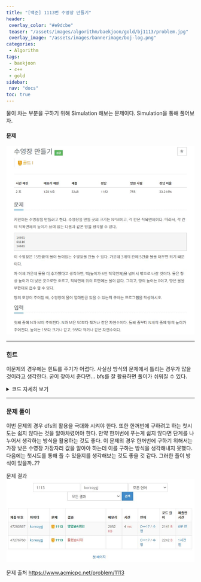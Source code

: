 ```yaml
---
title: "[백준] 1113번 수영장 만들기"
header:
 overlay_color: "#e9dcbe"
 teaser: "/assets/images/algorithm/baekjoon/gold/bj1113/problem.jpg"
 overlay_image: "/assets/images/bannerimage/boj-log.png"
categories:
 - Algorithm
tags:
 - baekjoon
 - c++
 - gold
sidebar:
 nav: "docs"
toc: true
---
```


물이 차는 부분을 구하기 위해 Simulation 해보는 문제이다. Simulation을 통해 풀어보자.

#### 문제
[![1113.cpp](/assets/images/algorithm/baekjoon/gold/bj1113/problem.jpg)](https://www.acmicpc.net/problem/1113)
 
 -------


### 힌트

 이문제의 경우에는 힌트를 주기가 어렵다. 사실상 방식의 문제에서 틀리는 경우가 많을 것이라고 생각한다. 굳이 찾아서 준다면... bfs를 잘 활용하면 풀이가 쉬워질 수 있다.

 <details>
 <summary>코드 자세히 보기</summary>
 <div markdown="1">

```cpp
#include <iostream>
#include <vector>
#include <queue>
#include <algorithm>
using namespace std;
int n, m;
vector<vector<int>> memo(55, vector<int> (55, 0));
class point{
    public:
    int y;
    int x;
};
int bfs(int point_y, int point_x, int height,  vector<vector<int>> land)    //실제로 채워지는 블럭의 수를 찾는 bfs함수
{
    queue<point> block;
    vector<point> cardinal_point = {% raw %}{{-1, 0}, {0, -1}, {1, 0}, {0, 1}}{% endraw %};
    int count = 1;
        bool check = false;
    block.push({point_y, point_x});
    while(!block.empty())
    {
        int st_y = block.front().y;
        int st_x = block.front().x;
        block.pop();
        for(int i = 0; i < 4; i++)
        {
            int next_y = st_y + cardinal_point[i].y;
            int next_x = st_x + cardinal_point[i].x;
            if(next_y < 0 || next_x < 0 || next_y > n - 1 || next_x > m - 1)    //가장자리까지 이어지게 되면 수영장의 물이 빠진다... 이경우를 제외시키자
            {
                check = true;
                continue;
            }
            if(memo[next_y][next_x] == 1)
                continue;
            if(land[next_y][next_x] < height)
            {
                block.push({next_y, next_x});
                memo[next_y][next_x] = 1;
                count++;
            }
        }
    }
    if(check)
        return 0;
    return count;
}
int find(int height, vector<vector<int>> land)  //각 층마다 채워질수 있는 블럭을 찾는 함수
{
    int ans = 0;
    vector<vector<int>> reset(55, vector<int>(55, 0));
    memo = reset;   //방문했던 곳을 다시 리셋 시켜야 한다.
    for(int i = 0; i < n; i++)
    {
        for(int j = 0; j < m; j++)
        {
            if(memo[i][j] == 1)
                continue;
            if(land[i][j] < height)
            {
                memo[i][j] = 1;
                ans += bfs(i, j, height, land);
            }
        }
    }
    return ans;
}
int main(void)
{
    cin >> n >> m;
    int height = 0;
    int answer = 0;
    vector<vector<int>> land(55, vector<int> (55, 0));
    for(int i = 0; i < n; i++)
    {
        string st;
        cin >> st;
        for(int j = 0; j < st.size(); j++)
        {
            land[i][j] = (int)st[j] - '0';
            height = max(height, land[i][j]);
        }
    }
    for(int i = 1; i <= height; i++)
        answer += find(i, land);
    cout << answer << "\n";
}
 ```
 </div>
 </details>

------

### 문제 풀이

 이번 문제의 경우 dfs의 활용을 극대화 시켜야 한다. 또한 한꺼번에 구하려고 하는 첫시도는 쉽지 않다는 것을 알아차렸어야 한다. 만약 한꺼번에 푸는게 쉽지 않다면 단계를 나누어서 생각하는 방식을 활용하는 것도 좋다. 이 문제의 경우 한꺼번에 구하기 위해서는 가장 낮은 수영장 가장자리 값을 알아야 하는데 이를 구하는 방식을 생각해내지 못했다. 다음에는 첫시도를 통해 풀 수 있을지를 생각해보는 것도 좋을 것 같다. 그러한 풀이 방식이 있을까..??

문제 결과
![result](/assets/images/algorithm/baekjoon/gold/bj1113/result.jpg)

문제 출처
<https://www.acmicpc.net/problem/1113>